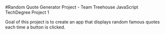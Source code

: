 #Random Quote Generator Project -
Team Treehouse JavaScript TechDegree Project 1

Goal of this project is to create an app that displays random famous quotes each time a button is clicked.
